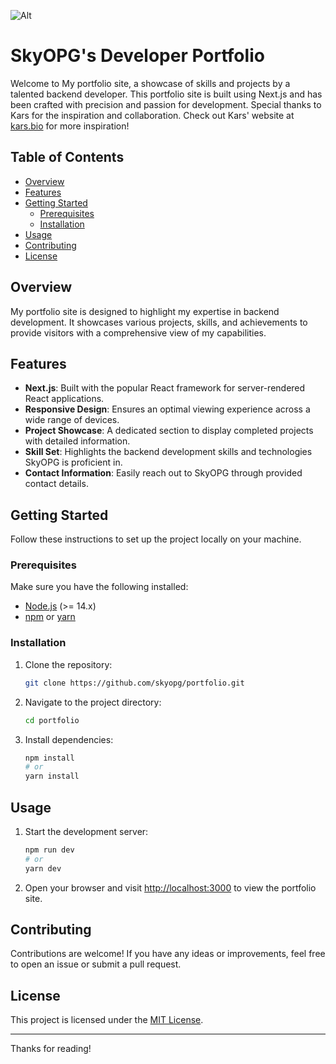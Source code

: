 ![Alt](https://repobeats.axiom.co/api/embed/8e1d51434ec87540410f377d5b950bf9be8415dd.svg "Repobeats analytics image")

# SkyOPG's Developer Portfolio

Welcome to My portfolio site, a showcase of skills and projects by a talented backend developer. This portfolio site is built using Next.js and has been crafted with precision and passion for development. Special thanks to Kars for the inspiration and collaboration. Check out Kars' website at [kars.bio](https://kars.bio) for more inspiration!

## Table of Contents
- [Overview](#overview)
- [Features](#features)
- [Getting Started](#getting-started)
  - [Prerequisites](#prerequisites)
  - [Installation](#installation)
- [Usage](#usage)
- [Contributing](#contributing)
- [License](#license)

## Overview

My portfolio site is designed to highlight my expertise in backend development. It showcases various projects, skills, and achievements to provide visitors with a comprehensive view of my capabilities.

## Features

- **Next.js**: Built with the popular React framework for server-rendered React applications.
- **Responsive Design**: Ensures an optimal viewing experience across a wide range of devices.
- **Project Showcase**: A dedicated section to display completed projects with detailed information.
- **Skill Set**: Highlights the backend development skills and technologies SkyOPG is proficient in.
- **Contact Information**: Easily reach out to SkyOPG through provided contact details.

## Getting Started

Follow these instructions to set up the project locally on your machine.

### Prerequisites

Make sure you have the following installed:

- [Node.js](https://nodejs.org/) (>= 14.x)
- [npm](https://www.npmjs.com/) or [yarn](https://yarnpkg.com/)

### Installation

1. Clone the repository:

    ```bash
    git clone https://github.com/skyopg/portfolio.git
    ```

2. Navigate to the project directory:

    ```bash
    cd portfolio
    ```

3. Install dependencies:

    ```bash
    npm install
    # or
    yarn install
    ```

## Usage

1. Start the development server:

    ```bash
    npm run dev
    # or
    yarn dev
    ```

2. Open your browser and visit [http://localhost:3000](http://localhost:3000) to view the portfolio site.

## Contributing

Contributions are welcome! If you have any ideas or improvements, feel free to open an issue or submit a pull request.

## License

This project is licensed under the [MIT License](LICENSE).

---

Thanks for reading!
